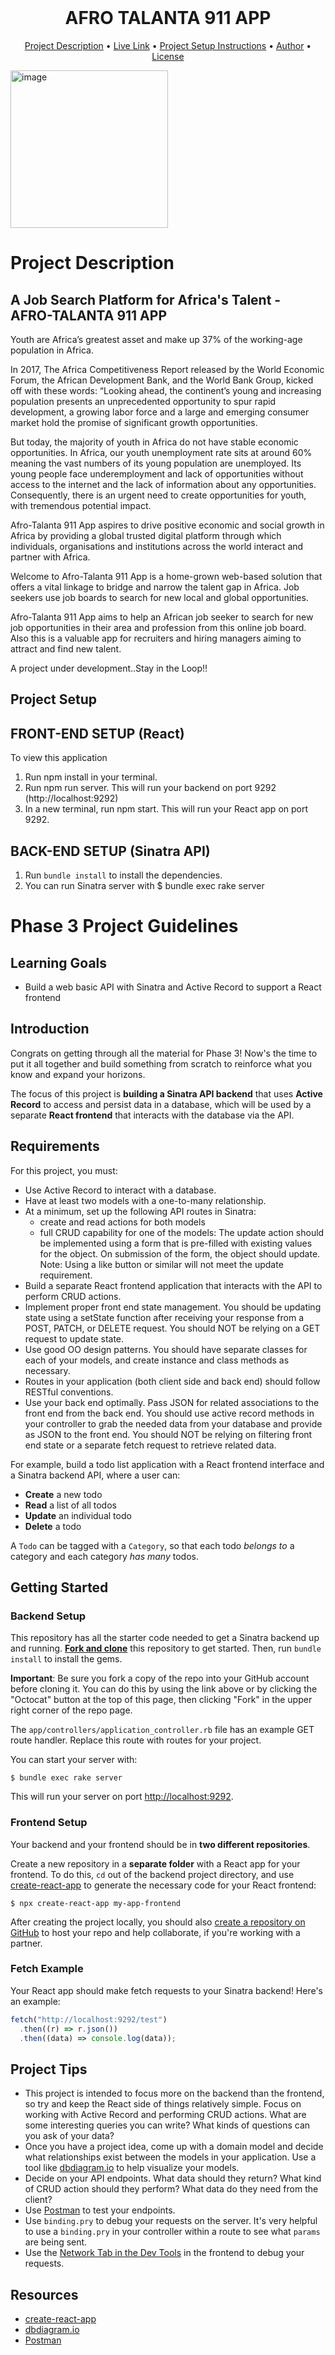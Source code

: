 <div align="center">
    <br />
    <h1 style="font-weight: bold">AFRO TALANTA 911 APP</h1>
</div>

<p align="center">
  <a href="#description">Project Description</a> •
  <a href="#live-link">Live Link</a> •
  <a href="#setup">Project Setup Instructions</a> •
  <a href="#authors">Author</a> •
  <a href="#license">License</a>
</p>

<img width="252" alt="image" src="https://user-images.githubusercontent.com/118021645/232108727-0017fea0-91d7-4b97-aa6c-7bfa8953efad.png">

# Project Description 

## A Job Search Platform for Africa's Talent - AFRO-TALANTA 911 APP
    
Youth are Africa’s greatest asset and make up 37% of the working-age population in Africa.

In 2017, The Africa Competitiveness Report released by the World Economic Forum, the African Development Bank, and the World Bank Group, kicked off with these words: “Looking ahead, the continent’s young and increasing population presents an unprecedented opportunity to spur rapid development, a growing labor force and a large and emerging consumer market hold the promise of significant growth opportunities.

But today, the majority of youth in Africa do not have stable economic opportunities. In Africa, our youth unemployment rate sits at around 60% meaning the vast numbers of its young population are unemployed. Its young people face underemployment and lack of opportunities without access to the internet and the lack of information about any opportunities. Consequently, there is an urgent need to create opportunities for youth, with tremendous potential impact.

Afro-Talanta 911 App aspires to drive positive economic and social growth in Africa by providing a global trusted digital platform through which individuals, organisations and institutions across the world interact and partner with Africa.

Welcome to Afro-Talanta 911 App is a home-grown web-based solution that offers a vital linkage to bridge and narrow the talent gap in Africa. Job seekers use job boards to search for new local and global opportunities.

Afro-Talanta 911 App aims to help an African job seeker to search for new job opportunities in their area and profession from this online job board. Also this is a valuable app for recruiters and hiring managers aiming to attract and find new talent.

A project under development..Stay in the Loop!!
 
 ## Project Setup
 
 ## FRONT-END SETUP (React)
To view this application

1. Run npm install in your terminal.
2. Run npm run server. 
   This will run your backend on port 9292 (http://localhost:9292)
3. In a new terminal, run npm start. This will run your React app on port 9292.

 ## BACK-END SETUP (Sinatra API)
 1. Run `bundle install` to install the dependencies.
 2. You can run Sinatra server with $ bundle exec rake server
 
 








# Phase 3 Project Guidelines

## Learning Goals

- Build a web basic API with Sinatra and Active Record to support a React
  frontend

## Introduction

Congrats on getting through all the material for Phase 3! Now's the time to put
it all together and build something from scratch to reinforce what you know and
expand your horizons.

The focus of this project is **building a Sinatra API backend** that uses
**Active Record** to access and persist data in a database, which will be used
by a separate **React frontend** that interacts with the database via the API.

## Requirements

For this project, you must:

- Use Active Record to interact with a database.
- Have at least two models with a one-to-many relationship.
- At a minimum, set up the following API routes in Sinatra:
  - create and read actions for both models
  - full CRUD capability for one of the models: 
  The update action should be implemented using a form that is 
  pre-filled with existing values for the object. On submission of 
  the form, the object should update. Note: Using a like button or 
  similar will not meet the update requirement.
- Build a separate React frontend application that interacts with the API to
  perform CRUD actions.
- Implement proper front end state management. You should be updating state using a
  setState function after receiving your response from a POST, PATCH, or DELETE 
  request. You should NOT be relying on a GET request to update state. 
- Use good OO design patterns. You should have separate classes for each of your
  models, and create instance and class methods as necessary. 
- Routes in your application (both client side and back end) should follow RESTful
  conventions.
- Use your back end optimally. Pass JSON for related associations to the front 
  end from the back end. You should use active record methods in your controller to grab
  the needed data from your database and provide as JSON to the front end. You
  should NOT be relying on filtering front end state or a separate fetch request to
  retrieve related data.

For example, build a todo list application with a React frontend interface and a
Sinatra backend API, where a user can:

- **Create** a new todo
- **Read** a list of all todos
- **Update** an individual todo
- **Delete** a todo

A `Todo` can be tagged with a `Category`, so that each todo _belongs to_ a
category and each category _has many_ todos.

## Getting Started

### Backend Setup

This repository has all the starter code needed to get a Sinatra backend up and
running. [**Fork and clone**][fork link] this repository to get started. Then, run
`bundle install` to install the gems.

**Important**: Be sure you fork a copy of the repo into your GitHub account
before cloning it. You can do this by using the link above or by clicking the
"Octocat" button at the top of this page, then clicking "Fork" in the upper
right corner of the repo page.

[fork link]: https://github.com/learn-co-curriculum/phase-3-sinatra-react-project/fork

The `app/controllers/application_controller.rb` file has an example GET route
handler. Replace this route with routes for your project.

You can start your server with:

```console
$ bundle exec rake server
```

This will run your server on port
[http://localhost:9292](http://localhost:9292).

### Frontend Setup

Your backend and your frontend should be in **two different repositories**.

Create a new repository in a **separate folder** with a React app for your
frontend. To do this, `cd` out of the backend project directory, and use
[create-react-app][] to generate the necessary code for your React frontend:

```console
$ npx create-react-app my-app-frontend
```

After creating the project locally, you should also
[create a repository on GitHub][create repo] to host your repo and help
collaborate, if you're working with a partner.

### Fetch Example

Your React app should make fetch requests to your Sinatra backend! Here's an
example:

```js
fetch("http://localhost:9292/test")
  .then((r) => r.json())
  .then((data) => console.log(data));
```

## Project Tips

- This project is intended to focus more on the backend than the frontend, so
  try and keep the React side of things relatively simple. Focus on working with
  Active Record and performing CRUD actions. What are some interesting queries you can write? What kinds of questions can you ask of your data?
- Once you have a project idea, come up with a domain model and decide what
  relationships exist between the models in your application. Use a tool like
  [dbdiagram.io][] to help visualize your models.
- Decide on your API endpoints. What data should they return? What kind of CRUD
  action should they perform? What data do they need from the client?
- Use [Postman][postman download] to test your endpoints.
- Use `binding.pry` to debug your requests on the server. It's very helpful to use a
  `binding.pry` in your controller within a route to see what `params` are being
  sent.
- Use the [Network Tab in the Dev Tools][network tab] in the frontend to debug
  your requests.

## Resources

- [create-react-app][]
- [dbdiagram.io][]
- [Postman][postman download]

[create-react-app]: https://create-react-app.dev/docs/getting-started
[create repo]: https://docs.github.com/en/get-started/quickstart/create-a-repo
[dbdiagram.io]: https://dbdiagram.io/
[postman download]: https://www.postman.com/downloads/
[network tab]: https://developer.chrome.com/docs/devtools/network/
